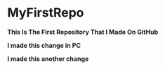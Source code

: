 # MyFirstRepo

**This Is The First Repository That I Made On GitHub**

**I made this change in PC**

**I made this another change**
